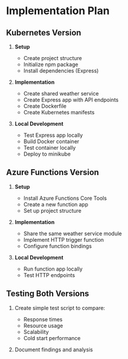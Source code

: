 # Implementation Plan

## Kubernetes Version

1. **Setup**
   - Create project structure
   - Initialize npm package
   - Install dependencies (Express)

2. **Implementation**
   - Create shared weather service
   - Create Express app with API endpoints
   - Create Dockerfile
   - Create Kubernetes manifests

3. **Local Development**
   - Test Express app locally
   - Build Docker container
   - Test container locally
   - Deploy to minikube

## Azure Functions Version

1. **Setup**
   - Install Azure Functions Core Tools
   - Create a new function app
   - Set up project structure

2. **Implementation**
   - Share the same weather service module
   - Implement HTTP trigger function
   - Configure function bindings

3. **Local Development**
   - Run function app locally
   - Test HTTP endpoints

## Testing Both Versions

1. Create simple test script to compare:
   - Response times
   - Resource usage
   - Scalability
   - Cold start performance

2. Document findings and analysis